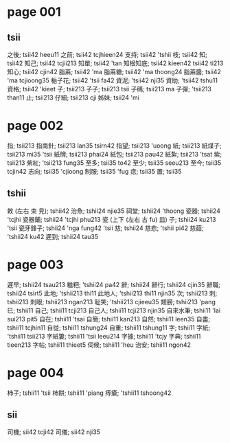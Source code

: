 # page 001

## tsii

之後; tsii42 heeu11
之前; tsii42 tcjhieen24
支持; tsii42 'tshii
枝; tsii42
知; tsii42
知己; tsii42 tcjii213
知單; tsii42 'tan
知根知底; tsii42 kieen42 tsii42 ti213
知心; tsii42 cjin42
脂蔴; tsii42 'ma
脂蔴糖; tsii42 'ma thoong24
脂蔴醬; tsii42 'ma tcjioong35
梔子花; tsii42 'tsii fa42
資泥; 'tsii42 nji35
資助; 'tsii42 tshu11
資格; tsii42 'kieet
子; tsii213
子子; tsii213 tsii
子碼; tsii213 ma
子彈; 'tsii213 than11
止; tsii213
仔細; tsii213 cji
姊妹; tsii24 'mi

# page 002

指; tsii213
指南針; tsii213 lan35 tsirn42
指望; tsii213 'uoong
紙; tsii213
紙煤子; tsii213 mi35 'tsii
紙牌; tsii213 phai24
紙包; tsii213 pau42
紙紮; tsii213 'tsat
紫; tsii213
紫紅; 'tsii213 fung35
至多; tsii35 to42
至少; tsii35 seeu213
至今; tsii35 tcjin42
志向; tsii35 'cjioong
制服; tsii35 'fug
痣; tsii35
置; tsii35

## tshii

敕 (左右 束 見); tshii42
治魚; tshii24 njie35
祠堂; tshii24 'thoong
瓷器; tshii24 'tcjhi
瓷器鋪; tshii24 'tcjhi phu213
瓷 (上下 (左右 古 fu) 皿) 子; tshii24 ku213 'tsii
瓷牙鋒子; tshii24 'nga fung42 'tsii
慈; tshii24
慈悲; 'tshii pi42
慈菇; 'tshii24 ku42
遲到; tshii24 tau35

# page 003

遲早; tshii24 tsau213
糍粑; 'tshii24 pa42
辭; tshii24
辭行; tshii24 cjin35
辭職; tshii24 tsirt5
此地; 'tshii213 thi11
此地人; 'tshii213 thi11 njin35
次; tshii213
刺; tshii213
刺眼; tshii213 ngan213
耻笑; 'tshii213 cjieeu35
翅膀; tshii213 'pang
巳; tshii11
自己; tshii11 tcji213
自己人; tshii11 tcji213 njin35
自來水筆; tshii11 'lai sui213 pit5
自在; tshii11 'tsai
自簡; tshii11 kan213
自然; tshii11 leen35
自盡; tshii11 tcjhin11
自從; tshii11 tshung24
自重; tshii11 tshung11
字; tshii11
字紙; 'tshii11 tsii213
字紙簍; tshii11 'tsii leeu214
字據; tshii11 'tcjy
字典; tshii11 tieen213
字帖; tshii11 thieet5
伺候; tshii11 'heu
治安; tshii11 ngon42

#  page 004

柿子; tshii11 'tsii
柿餅; tshii11 'piang
痔瘡; 'tshii11 tshoong42

## sii

司機; sii42 tcji42
司儀; sii42 nji35
